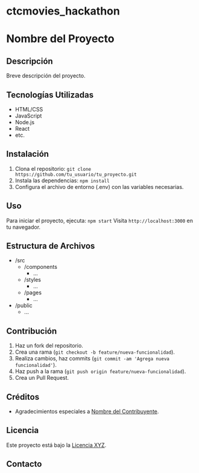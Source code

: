 # ctcmovies_hackathon

# Nombre del Proyecto

## Descripción
Breve descripción del proyecto.

## Tecnologías Utilizadas
- HTML/CSS
- JavaScript
- Node.js
- React
- etc.

## Instalación
1. Clona el repositorio: `git clone https://github.com/tu_usuario/tu_proyecto.git`
2. Instala las dependencias: `npm install`
3. Configura el archivo de entorno (.env) con las variables necesarias.

## Uso
Para iniciar el proyecto, ejecuta: `npm start`
Visita `http://localhost:3000` en tu navegador.

## Estructura de Archivos
- /src
  - /components
    - ...
  - /styles
    - ...
  - /pages
    - ...
- /public
  - ...

## Contribución
1. Haz un fork del repositorio.
2. Crea una rama (`git checkout -b feature/nueva-funcionalidad`).
3. Realiza cambios, haz commits (`git commit -am 'Agrega nueva funcionalidad'`).
4. Haz push a la rama (`git push origin feature/nueva-funcionalidad`).
5. Crea un Pull Request.

## Créditos
- Agradecimientos especiales a [Nombre del Contribuyente](enlace_al_perfil).

## Licencia
Este proyecto está bajo la [Licencia XYZ](enlace_a_licencia).

## Contacto